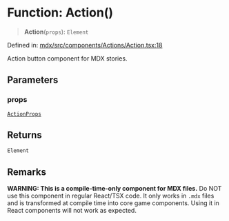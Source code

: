 # Function: Action()

> **Action**(`props`): `Element`

Defined in: [mdx/src/components/Actions/Action.tsx:18](https://github.com/laruss/react-text-game/blob/4915125f9c22f1259a088eb59b920654db3f32d0/packages/mdx/src/components/Actions/Action.tsx#L18)

Action button component for MDX stories.

## Parameters

### props

[`ActionProps`](../type-aliases/ActionProps.md)

## Returns

`Element`

## Remarks

**WARNING: This is a compile-time-only component for MDX files.**
Do NOT use this component in regular React/TSX code. It only works in `.mdx` files
and is transformed at compile time into core game components. Using it in React components
will not work as expected.
